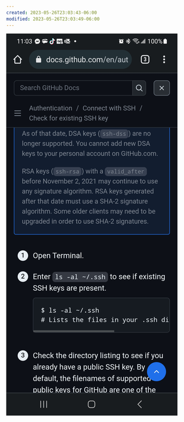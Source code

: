 ```yaml
---
created: 2023-05-26T23:03:43-06:00
modified: 2023-05-26T23:03:49-06:00
---
```


![Image](./0415bffb1765221109d102e08770a711.jpg)
